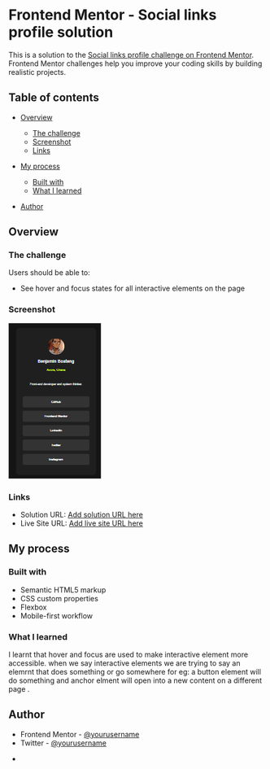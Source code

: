 # Frontend Mentor - Social links profile solution

This is a solution to the [Social links profile challenge on Frontend Mentor](https://www.frontendmentor.io/challenges/social-links-profile-UG32l9m6dQ). Frontend Mentor challenges help you improve your coding skills by building realistic projects. 

## Table of contents

- [Overview](#overview)
  - [The challenge](#the-challenge)
  - [Screenshot](#screenshot)
  - [Links](#links)
- [My process](#my-process)
  - [Built with](#built-with)
  - [What I learned](#what-i-learned)
 
- [Author](#author)




## Overview

### The challenge

Users should be able to:

- See hover and focus states for all interactive elements on the page

### Screenshot

![](./assets/images/Screenshot.png)


### Links

- Solution URL: [Add solution URL here](https://github.com/Bensolve/social-links-profile-main)
- Live Site URL: [Add live site URL here](https://social-links-profile-main-solution.netlify.app/)

## My process

### Built with

- Semantic HTML5 markup
- CSS custom properties
- Flexbox
- Mobile-first workflow




### What I learned

I learnt that hover and focus are used to make interactive element more accessible.
when we say interactive elements we are trying to say an elemrnt that does something or go somewhere for eg: a button element will do something and anchor elment will open into a new content on a different page .





## Author

- Frontend Mentor - [@yourusername](https://www.frontendmentor.io/profile/Bensolve)
- Twitter - [@yourusername](https://x.com/Benjaminkissa1)

*


